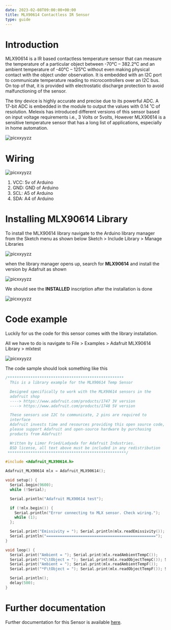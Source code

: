 ```yaml
---
date: 2023-02-08T09:00:00+00:00
title: MLX90614 Contactless IR Sensor
type: guide
---
```


# Introduction

MLX90614 is a IR based contactless temperature sensor that can measure the temperature of a particular object between -70°C – 382.2°C and an ambient temperature of -40°C – 125°C without even making physical contact with the object under observation. It is embedded with an I2C port to communicate temperature reading to microcontrollers over an I2C bus. On top of that, it is provided with electrostatic discharge protection to avoid malfunctioning of the sensor.

The tiny device is highly accurate and precise due to its powerful ADC. A 17-bit ADC is embedded in the module to output the values with 0.14 ˚C of resolution. Melexis has introduced different versions of this sensor based on input voltage requirements i.e., 3 Volts or 5volts, However MLX90614 is a sensitive temperature sensor that has a long list of applications, especially in home automation.

![picxxyyzz](img/ir.jpg)

# Wiring

![picxxyyzz](img/pic1.png)

1. VCC:	5v of Arduino
2. GND:	GND of Arduino
3. SCL:	A5 of Arduino
4. SDA:	A4 of Arduino

# Installing MLX90614 Library

To install the MLX90614 library navigate to the Arduino library manager from the Sketch menu as shown below
Sketch > Include Library > Manage Libraries

![picxxyyzz](img/pic5.png)

when the library manager opens up, search for **MLX90614** and install the version by Adafruit as shown

![picxxyyzz](img/pic2.png)

We should see the **INSTALLED** inscription after the installation is done

![picxxyyzz](img/pic3.png)

# Code example

Luckily for us the code for this sensor comes with the library installation.

All we have to do is navigate to File > Examples > Adafruit MLX90614 Library > mlxtest

![picxxyyzz](img/pic4.png)

The code sample should look something like this

```c
/***************************************************
  This is a library example for the MLX90614 Temp Sensor

  Designed specifically to work with the MLX90614 sensors in the
  adafruit shop
  ----> https://www.adafruit.com/products/1747 3V version
  ----> https://www.adafruit.com/products/1748 5V version

  These sensors use I2C to communicate, 2 pins are required to
  interface
  Adafruit invests time and resources providing this open source code,
  please support Adafruit and open-source hardware by purchasing
  products from Adafruit!

  Written by Limor Fried/Ladyada for Adafruit Industries.
  BSD license, all text above must be included in any redistribution
 ****************************************************/

#include <Adafruit_MLX90614.h>

Adafruit_MLX90614 mlx = Adafruit_MLX90614();

void setup() {
  Serial.begin(9600);
  while (!Serial);

  Serial.println("Adafruit MLX90614 test");

  if (!mlx.begin()) {
    Serial.println("Error connecting to MLX sensor. Check wiring.");
    while (1);
  };

  Serial.print("Emissivity = "); Serial.println(mlx.readEmissivity());
  Serial.println("================================================");
}

void loop() {
  Serial.print("Ambient = "); Serial.print(mlx.readAmbientTempC());
  Serial.print("*C\tObject = "); Serial.print(mlx.readObjectTempC()); Serial.println("*C");
  Serial.print("Ambient = "); Serial.print(mlx.readAmbientTempF());
  Serial.print("*F\tObject = "); Serial.print(mlx.readObjectTempF()); Serial.println("*F");

  Serial.println();
  delay(500);
}
```

# Further documentation

Further documentation for this Sensor is available [here](https://microcontrollerslab.com/mlx90614-contactless-ir-temperature-sensor-pinout-interfacing-arduino/).
